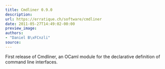 ```yaml
---
title: Cmdliner 0.9.0
description:
url: https://erratique.ch/software/cmdliner
date: 2011-05-27T14:49:02-00:00
preview_image:
authors:
- "Daniel B\xFCnzli"
source:
---
```


<p>First release of Cmdliner, an OCaml module for the declarative definition of command line interfaces.</p>
